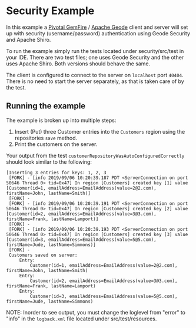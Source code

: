 # Security Example

In this example a [Pivotal GemFire](https://pivotal.io/pivotal-gemfire) / [Apache Geode](http://geode.apache.org/) client and server will set up with security (username/password) authentication using Geode Security and Apache Shiro.

To run the example simply run the tests located under security/src/test in your IDE. There are two test files; one uses Geode Security and the other uses Apache Shiro. Both versions should behave the same.

The client is configured to connect to the server on `localhost` port `40404`. There is no need to start the server separately, as that is taken care of by the test.

## Running the example

The example is broken up into multiple steps:
1. Insert (Put) three Customer entries into the `Customers` region using the repositories `save` method.
2. Print the customers on the server.

Your output from the test `customerRepositoryWasAutoConfiguredCorrectly` should look similar to the following:

    [Inserting 3 entries for keys: 1, 2, 3
     [FORK] - [info 2019/09/06 10:20:39.187 PDT <ServerConnection on port 50646 Thread 0> tid=0x47] In region [Customers] created key [1] value [Customer(id=1, emailAddress=EmailAddress(value=2@2.com), firstName=John, lastName=Smith)]
     [FORK] - 
     [FORK] - [info 2019/09/06 10:20:39.191 PDT <ServerConnection on port 50646 Thread 0> tid=0x47] In region [Customers] created key [2] value [Customer(id=2, emailAddress=EmailAddress(value=3@3.com), firstName=Frank, lastName=Lamport)]
     [FORK] - 
     [FORK] - [info 2019/09/06 10:20:39.193 PDT <ServerConnection on port 50646 Thread 0> tid=0x47] In region [Customers] created key [3] value [Customer(id=3, emailAddress=EmailAddress(value=5@5.com), firstName=Jude, lastName=Simmons)]
     [FORK] - 
     Customers saved on server:
     	 Entry: 
      		 Customer(id=1, emailAddress=EmailAddress(value=2@2.com), firstName=John, lastName=Smith)
     	 Entry: 
      		 Customer(id=2, emailAddress=EmailAddress(value=3@3.com), firstName=Frank, lastName=Lamport)
     	 Entry: 
      		 Customer(id=3, emailAddress=EmailAddress(value=5@5.com), firstName=Jude, lastName=Simmons)
      		 
NOTE: Inorder to see output, you must change the loglevel from "error" to "info" in the `logback.xml` file located under src/test/resources.